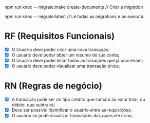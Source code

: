 npm run knex -- migrate:make create-documents // Criar a migration

npm run knex -- migrate:latest // Lê todas as migrations e as executa.


# RF (Requisitos Funcionais)

- [X] O Usuário deve poder criar uma nova transação;
- [X] O usuário deve poder obter um resumo de sua conta;
- [X] O Usuário deve poder listar todas as trasações que já ocorreram;
- [X] O usuário deve poder visualizar uma transação única;

# RN (Regras de negócio)

- [X] A transação pode ser do tipo crédito que somará ao valor total, ou débito, que subtrairá;
- [X] Deve ser possível identificar o usuário entre as requisições;
- [X] O usuário só pode visualizar transações das quais ele criou;
